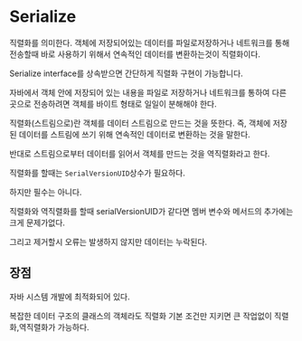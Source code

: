 # Serialize

직렬화를 의미한다.
객체에 저장되어있는 데이터를 파일로저장하거나 네트워크를 통해 전송할때 바로 사용하기 위해서
연속적인 데이터를 변환하는것이 직렬화이다.

Serialize interface를 상속받으면 간단하게 직렬화 구현이 가능합니다.

자바에서 객체 안에 저장되어 있는 내용을 파일로 저장하거나 네트워크를 통하여 다른 곳으로 전송하려면 객체를 바이트 형태로 일일이 분해해야 한다. 

직렬화(스트림으로)란 객체를 데이터 스트림으로 만드는 것을 뜻한다. 즉, 객체에 저장된 데이터를 스트림에 쓰기 위해 연속적인 데이터로 변환하는 것을 말한다.

반대로 스트림으로부터 데이터를 읽어서 객체를 만드는 것을 역직렬화라고 한다.

직렬화를 할때는 ```SerialVersionUID```상수가 필요하다.

하지만 필수는 아니다. 

직렬화와 역직렬화를 할때 serialVersionUID가 같다면 멤버 변수와 메서드의 추가에는 크게 문제가없다.

그리고 제거할시 오류는 발생하지 않지만 데이터는 누락된다.

## 장점
자바 시스템 개발에 최적화되어 있다.

복잡한 데이터 구조의 클래스의 객체라도 직렬화 기본 조건만 지키면 큰 작업없이 직렬화,역직렬화가 가능하다.